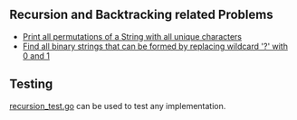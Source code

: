 ## Recursion and Backtracking related Problems

- [Print all permutations of a String with all unique characters](https://github.com/raiskumar/algo-ds/blob/master/recursion/permutation.go)
- [Find all binary strings that can be formed by replacing wildcard '?' with 0 and 1](https://github.com/raiskumar/algo-ds/blob/master/tree/allCombinationsOfBinaryStrings.go)

## Testing
 [recursion_test.go](recursion_test.go) can be used to test any implementation.

